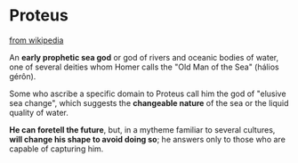 Proteus
========================

[from wikipedia](https://en.wikipedia.org/wiki/Proteus)

An **early prophetic sea god** or god of rivers and oceanic bodies of water, one of several deities whom Homer calls the "Old Man of the Sea" (hálios gérôn). 

Some who ascribe a specific domain to Proteus call him the god of "elusive sea change", which suggests the **changeable nature** of the sea or the liquid quality of water. 

**He can foretell the future**, but, in a mytheme familiar to several cultures, **will change his shape to avoid doing so**; he answers only to those who are capable of capturing him.
